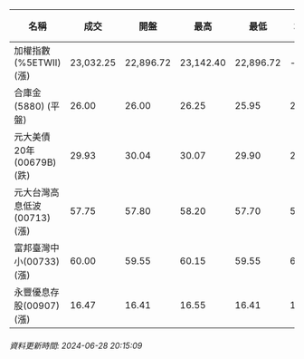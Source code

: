 | 名稱 | 成交 | 開盤 | 最高 | 最低 | 均價 | 成交金額(億) | 昨收 | 漲跌幅 | 漲跌 | 總量 | 昨量 | 振幅 |
| -------- | -------- | -------- | -------- |-------- | -------- | -------- |-------- |-------- |-------- | -------- | -------- |-------- |
|加權指數(%5ETWII) (漲)|23,032.25|22,896.72|23,142.40|22,896.72|-|4,359.06|22,905.98|0.55%|126.27|9,073,989|0|1.07%|
|合庫金(5880) (平盤)|26.00|26.00|26.25|25.95|26.07|2.59|26.00|0.00%|0.00|9,947|9,233|1.15%|
|元大美債20年(00679B) (跌)|29.93|30.04|30.07|29.90|29.95|16.71|29.94|0.03%|0.01|55,800|67,572|0.57%|
|元大台灣高息低波(00713) (漲)|57.75|57.80|58.20|57.70|57.88|8.23|57.70|0.09%|0.05|14,222|16,429|0.87%|
|富邦臺灣中小(00733) (漲)|60.00|59.55|60.15|59.55|60.00|0.740|59.55|0.76%|0.45|1,234|1,266|1.01%|
|永豐優息存股(00907) (漲)|16.47|16.41|16.55|16.41|16.50|0.323|16.41|0.37%|0.06|1,960|2,254|0.85%|
###### 資料更新時間: 2024-06-28 20:15:09